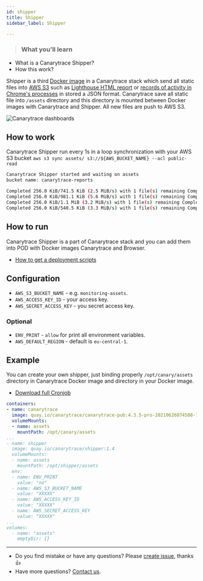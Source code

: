 ```yaml
---
id: shipper
title: Shipper
sidebar_label: Shipper

---
```


> ### What you’ll learn
- What is a Canarytrace Shipper?
- How this work?
 
Shipper is a third [Docker image](/docs/features/docker) in a Canarytrace stack which send all static files into [AWS S3](https://aws.amazon.com/s3/) such as [Lighthouse HTML report](/docs/features/lighthouse#reporting) or [records of activity in Chrome's processes](/docs/features/lighthouse#reporting) in stored a JSON format. Canarytrace save all static file into `/assets` directory and this directory is mounted between Docker images with Canarytrace and Shipper. All new files are push to AWS S3.

![Canarytrace dashboards](../../static/docs-img/shipper-lens.png)

## How to work

Canarytrace Shipper run every 1s in a loop synchronization with your AWS S3 bucket `aws s3 sync assets/ s3://${AWS_BUCKET_NAME} --acl public-read`

```bash title="Shipper log"
Canarytrace Shipper started and waiting on assets
bucket name: canarytrace-reports

Completed 256.0 KiB/741.5 KiB (2.5 MiB/s) with 1 file(s) remaining Completed 512.0 KiB/741.5 KiB (3.7 MiB/s) with 1 file(s) remaining Completed 741.5 KiB/741.5 KiB (2.9 MiB/s) with 1 file(s) remaining upload: reports/92a10aac80f565388e91-27dbaa8bebf3469a07d3-lighthouse-report.html to s3://canarytrace-reports/92a10aac80f565388e91-27dbaa8bebf3469a07d3-lighthouse-report.html
Completed 256.0 KiB/981.1 KiB (5.6 MiB/s) with 1 file(s) remaining Completed 512.0 KiB/981.1 KiB (8.5 MiB/s) with 1 file(s) remaining Completed 768.0 KiB/981.1 KiB (12.3 MiB/s) with 1 file(s) remaining Completed 981.1 KiB/981.1 KiB (7.2 MiB/s) with 1 file(s) remaining upload: reports/92a10aac80f565388e91-caa39632252dfbff4ec0-lighthouse-report.html to s3://canarytrace-reports/92a10aac80f565388e91-caa39632252dfbff4ec0-lighthouse-report.html
Completed 256.0 KiB/1.1 MiB (3.2 MiB/s) with 1 file(s) remaining Completed 512.0 KiB/1.1 MiB (5.8 MiB/s) with 1 file(s) remaining Completed 768.0 KiB/1.1 MiB (8.3 MiB/s) with 1 file(s) remaining Completed 1.0 MiB/1.1 MiB (10.7 MiB/s) with 1 file(s) remaining Completed 1.1 MiB/1.1 MiB (5.4 MiB/s) with 1 file(s) remaining upload: reports/92a10aac80f565388e91-3e018a4987b240d250c1-lighthouse-report.html to s3://canarytrace-reports/92a10aac80f565388e91-3e018a4987b240d250c1-lighthouse-report.html
Completed 256.0 KiB/540.5 KiB (3.3 MiB/s) with 1 file(s) remaining Completed 512.0 KiB/540.5 KiB (5.6 MiB/s) with 1 file(s) remaining Completed 540.5 KiB/540.5 KiB (3.7 MiB/s) with 1 file(s) remaining upload: reports/92a10aac80f565388e91-3599d21cefd8b7077b8e-lighthouse-report.html to s3://canarytrace-reports/92a10aac80f565388e91-3599d21cefd8b7077b8e-lighthouse-report.html
```

## How to run

Canarytrace Shipper is a part of Canarytrace stack and you can add them into POD with Docker images Canarytrace and Browser.

- [How to get a deployment scripts](/docs/guides/kubernetes#how-to-get-a-deployment-scripts)

## Configuration

- `AWS_S3_BUCKET_NAME` - e.g. `monitoring-assets`.
- `AWS_ACCESS_KEY_ID` - your access key.
- `AWS_SECRET_ACCESS_KEY` - you secret access key.

### Optional
- `ENV_PRINT` - `allow` for print all environment variables.
- `AWS_DEFAULT_REGION` - default is `eu-central-1`.

## Example

You can create your own shipper, just binding properly `/opt/canary/assets` directory in Canarytrace Docker image and directory in your Docker image.

- [Download full Cronjob](/docs/guides/kubernetes#how-to-get-a-deployment-scripts)

```yaml title="Kubernetes CronJob"
containers:
- name: canarytrace
  image: quay.io/canarytrace/canarytrace-pub:4.3.5-pro-20210626074508-73
  volumeMounts:
  - name: assets
    mountPath: /opt/canary/assets
...
- name: shipper
  image: quay.io/canarytrace/shipper:1.4
  volumeMounts:
  - name: assets
    mountPath: /opt/shipper/assets
  env:
  - name: ENV_PRINT
    value: "no"
  - name: AWS_S3_BUCKET_NAME
    value: "XXXXX"
  - name: AWS_ACCESS_KEY_ID
    value: "XXXXX"
  - name: AWS_SECRET_ACCESS_KEY
    value: "XXXXX"
...
volumes:
  - name: "assets"
    emptyDir: {}
```

---

- Do you find mistake or have any questions? Please [create issue](https://github.com/canarytrace/documentation/issues/new/choose), thanks 👍
- Have more questions? [Contact us](/docs/support/contactus).